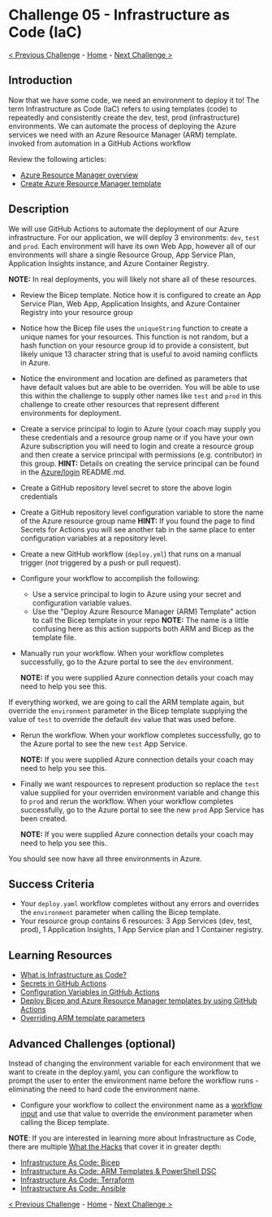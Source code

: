 # Challenge 05 - Infrastructure as Code (IaC)

[< Previous Challenge](Challenge-04.md) - [Home](../README.md) - [Next Challenge >](Challenge-06.md)

## Introduction

Now that we have some code, we need an environment to deploy it to! The term Infrastructure as Code (IaC) refers to using templates (code) to repeatedly and consistently create the dev, test, prod (infrastructure) environments. We can automate the process of deploying the Azure services we need with an Azure Resource Manager (ARM) template. invoked from automation in a GitHub Actions workflow 

Review the following articles:

- [Azure Resource Manager overview](https://docs.microsoft.com/en-us/azure/azure-resource-manager/resource-group-overview)
- [Create Azure Resource Manager template](https://docs.microsoft.com/en-us/azure/azure-resource-manager/how-to-create-template)


## Description

We will use GitHub Actions to automate the deployment of our Azure infrastructure. For our application, we will deploy 3 environments: `dev`, `test` and `prod`. Each environment will have its own Web App, however all of our environments will share a single Resource Group, App Service Plan, Application Insights instance, and Azure Container Registry. 

**NOTE:** In real deployments, you will likely not share all of these resources.


- Review the Bicep template. Notice how it is configured to create an App Service Plan, Web App, Application Insights, and Azure Container Registry into your resource group

- Notice how the Bicep file uses the `uniqueString` function to create a unique names for your resources. This function is not random, but a hash function on your resource group id to provide a consistent, but likely unique 13 character string that is useful to avoid naming conflicts in Azure.

- Notice the environment and location are defined as parameters that have default values but are able to be overriden. You will be able to use this within the challenge to supply other names like `test` and `prod` in this challenge to create other resources that represent different environments for deployment.

- Create a service principal to login to Azure (your coach may supply you these credentials and a resource group name or if you have your own Azure subscription you will need to login and create a resource group and then create a service principal with permissions (e.g. contributor) in this group. 
    **HINT:** Details on creating the service principal can be found in the [Azure/login](https://github.com/Azure/login) README.md. 

- Create a GitHub repository level secret to store the above login credentials

- Create a GitHub repository level configuration variable to store the name of the Azure resource group name 
    **HINT:** If you found the page to find Secrets for Actions you will see another tab in the same place to enter configuration variables at a repository level.

- Create a new GitHub workflow (`deploy.yml`) that runs on a manual trigger (*not* triggered by a push or pull request).

- Configure your workflow to accomplish the following:
    - Use a service principal to login to Azure using your secret and configuration variable values.
    - Use the "Deploy Azure Resource Manager (ARM) Template" action to call the Bicep template in your repo
    **NOTE:** The name is a little confusing here as this action supports both ARM and Bicep as the template file.

- Manually run your workflow. When your workflow completes successfully, go to the Azure portal to see the `dev` environment. 
    
    **NOTE:** If you were supplied Azure connection details your coach may need to help you see this. 

If everything worked, we are going to call the ARM template again, but override the `environment` parameter in the Bicep template supplying the value of `test` to override the default `dev` value that was used before.

- Rerun the workflow. When your workflow completes successfully, go to the Azure portal to see the new `test` App Service. 
    
    **NOTE:** If you were supplied Azure connection details your coach may need to help you see this. 

- Finally we want respources to represent production so replace the `test` value supplied for your overriden environment variable and change this to `prod` and rerun the workflow. When your workflow completes successfully, go to the Azure portal to see the new `prod` App Service has been created. 
   
   **NOTE:** If you were supplied Azure connection details your coach may need to help you see this.

You should see now have all three environments in Azure.

## Success Criteria

- Your `deploy.yaml` workflow completes without any errors and overrides the `environment` parameter when calling the Bicep template.
- Your resource group contains 6 resources: 3 App Services (dev, test, prod), 1 Application Insights, 1 App Service plan and 1 Container registry. 

## Learning Resources

- [What is Infrastructure as Code?](https://docs.microsoft.com/en-us/azure/devops/learn/what-is-infrastructure-as-code)
- [Secrets in GitHub Actions](https://docs.github.com/en/actions/security-guides/encrypted-secrets)
- [Configuration Variables in GitHub Actions](https://docs.github.com/en/actions/learn-github-actions/variables#creating-configuration-variables-for-a-repository)
- [Deploy Bicep and Azure Resource Manager templates by using GitHub Actions](https://docs.microsoft.com/en-us/azure/azure-resource-manager/templates/deploy-github-actions)
- [Overriding ARM template parameters](https://docs.microsoft.com/en-us/azure/azure-resource-manager/templates/deploy-cli#parameters)

## Advanced Challenges (optional)

Instead of changing the environment variable for each environment that we want to create in the deploy.yaml, you can configure the workflow to prompt the user to enter the environment name before the workflow runs - eliminating the need to hard code the environment name.
- Configure your workflow to collect the environment name as a [workflow input](https://docs.github.com/en/actions/using-workflows/workflow-syntax-for-github-actions#onworkflow_callinputs) and use that value to override the environment parameter when calling the Bicep template.

**NOTE**: If you are interested in learning more about Infrastructure as Code, there are multiple [What the Hacks](https://aka.ms/wth) that cover it in greater depth:

   - [Infrastructure As Code: Bicep](https://microsoft.github.io/WhatTheHack/045-InfraAsCode-Bicep/)
   - [Infrastructure As Code: ARM Templates & PowerShell DSC](https://microsoft.github.io/WhatTheHack/011-InfraAsCode-ARM-DSC/)
   - [Infrastructure As Code: Terraform](https://microsoft.github.io/WhatTheHack/012-InfraAsCode-Terraform/Student/)
   - [Infrastructure As Code: Ansible](https://microsoft.github.io/WhatTheHack/013-InfraAsCode-Ansible/Student/)
    
[< Previous Challenge](Challenge-04.md) - [Home](../README.md) - [Next Challenge >](Challenge-06.md)
